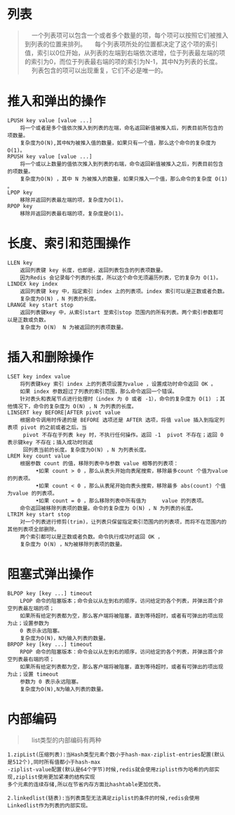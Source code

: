 
# 列表

>&nbsp;&nbsp;&nbsp;&nbsp;一个列表项可以包含一个或者多个数量的项，每个项可以按照它们被推入到列表的位置来排列。
>&nbsp;&nbsp;&nbsp;&nbsp;每个列表项所处的位置都决定了这个项的索引值，索引以0位开始，从列表的左端到右端依次递增，位于列表最左端的项的索引为0，而位于列表最右端的项的索引为N-1，其中N为列表的长度。
>&nbsp;&nbsp;&nbsp;&nbsp;列表包含的项可以出现重复，它们不必是唯一的。

# 推入和弹出的操作
```
LPUSH key value [value ...]
    将一个或者是多个值依次推入到列表的左端，命名返回新值被推入后，列表目前所包含的项数量。
    复杂度为O(N),其中N为被推入值的数量，如果只有一个值，那么这个命令的复杂度为O(1)。
RPUSH key value [value ...]
    将一个或以上数量的值依次推入到列表的右端，命令返回新值被推入之后，列表目前包含的项数量。
    复杂度为O(N) ，其中 N 为被推入的数量，如果只推入一个值，那么命令的复杂度 O(1) 。
LPOP key
    移除并返回列表最左端的项，复杂度为O(1)。
RPOP key
    移除并返回列表最右端的项，复杂度是O(1)。
```
# 长度、索引和范围操作
```
LLEN key
    返回列表键 key 长度，也即是，返回列表包含的列表项数量。
    因为Redis 会记录每个列表的长度，所以这个命令无须遍历列表，它的复杂为 O(1)。
LINDEX key index
    返回列表键 key 中，指定索引 index 上的列表项。index 索引可以是正数或者负数。
    复杂度为O(N) ，N 列表的长度。 
LRANGE key start stop
    返回列表键key 中，从索引start 至索引stop 范围内的所有列表。两个索引参数都可以是正数或负数。
    复杂度为 O(N)  N 为被返回的列表项数量。
```
# 插入和删除操作
```
LSET key index value
    将列表键key 索引 index 上的列表项设置为value ，设置成功时命令返回 OK 。
    如果 index 参数超过了列表的索引范围，那么命令返回一个错误。
    针对表头和表尾节点进行处理时（index 为 0 或者 -1），命令的复杂度为 O(1) ；其他情况下，命令的复杂度为 O(N) ，N 为列表的长度。
LINSERT key BEFORE|AFTER pivot value
    根据命令调用时传递的是 BEFORE 选项还是 AFTER 选项，将值 value 插入到指定列表项 pivot 的之前或者之后。当
     pivot 不存在于列表 key 时，不执行任何操作。返回 -1  pivot 不存在；返回 0 表示键key 不存在；插入成功时则返
     回列表当前的长度。复杂度为O(N) ，N 为列表长度。
LREM key count value
    根据参数 count 的值，移除列表中与参数 value 相等的列表项：
         •如果 count > 0 ，那么从表头开始向表尾搜索，移除最多count 个值为value 的列表项。
         •如果 count < 0 ，那么从表尾开始向表头搜索，移除最多 abs(count) 个值为value 的列表项。
         •如果 count = 0 ，那么移除列表中所有值为     value 的列表项。
    命令返回被移除列表项的数量。命令的复杂度为 O(N) ，N 为列表的长度。
LTRIM key start stop
    对一个列表进行修剪(trim)，让列表只保留指定索引范围内的列表项，而将不在范围内的其他列表项全部删除。
    两个索引都可以是正数或者负数。命令执行成功时返回 OK ，
    复杂度为 O(N) ，N为被移除列表项的数量。
```
# 阻塞式弹出操作
```
BLPOP key [key ...] timeout
    LPOP 命令的阻塞版本；命令会以从左到右的顺序，访问给定的各个列表，并弹出首个非空列表最左端的项；
    如果所有给定列表都为空，那么客户端将被阻塞，直到等待超时，或者有可弹出的项出现为止；设置参数为 
    0 表示永远阻塞。
    复杂度为O(N)，N为输入列表的数量。
BRPOP key [key ...] timeout
    RPOP 命令的阻塞版本：命令会以从左到右的顺序，访问给定的各个列表，并弹出首个非空列表最右端的项；
    如果所有给定列表都为空，那么客户端将被阻塞，直到等待超时，或者有可弹出的项出现为止；设置 timeout 
    参数为 0 表示永远阻塞。
    复杂度为O(N),N为输入列表的数量。
```

# 内部编码

>&nbsp;&nbsp;&nbsp;&nbsp;list类型的内部编码有两种


```text
1.zipList(压缩列表):当Hash类型元素个数小于hash-max-ziplist-entries配置(默认是512个),同时所有值都小于hash-max
-ziplist-value配置(默认是64个字节)时候,redis就会使用ziplist作为哈希的内部实现,ziplist使用更加紧凑的结构实现
多个元素的连续存储,所以在节省内存方面比hashtable更加优秀。

2.linkedlist(链表):当列表类型无法满足ziplist的条件的时候,redis会使用Linkedlist作为列表的内部实现。


```


